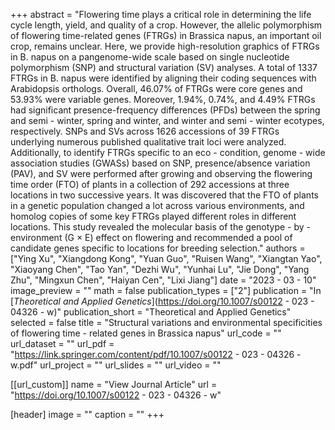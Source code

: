 +++
abstract = "Flowering time plays a critical role in determining the life cycle length, yield, and quality of a crop. However, the allelic polymorphism of flowering time-related genes (FTRGs) in Brassica napus, an important oil crop, remains unclear. Here, we provide high-resolution graphics of FTRGs in B. napus on a pangenome-wide scale based on single nucleotide polymorphism (SNP) and structural variation (SV) analyses. A total of 1337 FTRGs in B. napus were identified by aligning their coding sequences with Arabidopsis orthologs. Overall, 46.07% of FTRGs were core genes and 53.93% were variable genes. Moreover, 1.94%, 0.74%, and 4.49% FTRGs had significant presence-frequency differences (PFDs) between the spring and semi - winter, spring and winter, and winter and semi - winter ecotypes, respectively. SNPs and SVs across 1626 accessions of 39 FTRGs underlying numerous published qualitative trait loci were analyzed. Additionally, to identify FTRGs specific to an eco - condition, genome - wide association studies (GWASs) based on SNP, presence/absence variation (PAV), and SV were performed after growing and observing the flowering time order (FTO) of plants in a collection of 292 accessions at three locations in two successive years. It was discovered that the FTO of plants in a genetic population changed a lot across various environments, and homolog copies of some key FTRGs played different roles in different locations. This study revealed the molecular basis of the genotype - by - environment (G × E) effect on flowering and recommended a pool of candidate genes specific to locations for breeding selection."
authors = ["Ying Xu", "Xiangdong Kong", "Yuan Guo", "Ruisen Wang", "Xiangtan Yao", "Xiaoyang Chen", "Tao Yan", "Dezhi Wu", "Yunhai Lu", "Jie Dong", "Yang Zhu", "Mingxun Chen", "Haiyan Cen", "Lixi Jiang"]
date = "2023 - 03 - 10"
image_preview = ""
math = false
publication_types = ["2"]
publication = "In [*Theoretical and Applied Genetics*](https://doi.org/10.1007/s00122 - 023 - 04326 - w)"
publication_short = "Theoretical and Applied Genetics"
selected = false
title = "Structural variations and environmental specificities of flowering time - related genes in Brassica napus"
url_code = ""
url_dataset = ""
url_pdf = "https://link.springer.com/content/pdf/10.1007/s00122 - 023 - 04326 - w.pdf"
url_project = ""
url_slides = ""
url_video = ""

[[url_custom]]
name = "View Journal Article"
url = "https://doi.org/10.1007/s00122 - 023 - 04326 - w"

[header]
image = ""
caption = ""
+++